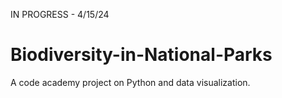 IN PROGRESS - 4/15/24
# Biodiversity-in-National-Parks
A code academy project on Python and data visualization.
